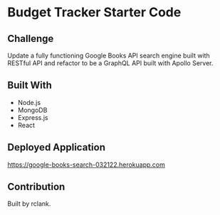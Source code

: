 # Budget Tracker Starter Code

## Challenge
Update a fully functioning Google Books API search engine built with RESTful API and refactor to be a GraphQL API built with Apollo Server.

## Built With
* Node.js
* MongoDB
* Express.js
* React

## Deployed Application
https://google-books-search-032122.herokuapp.com

## Contribution
Built by rclank.
